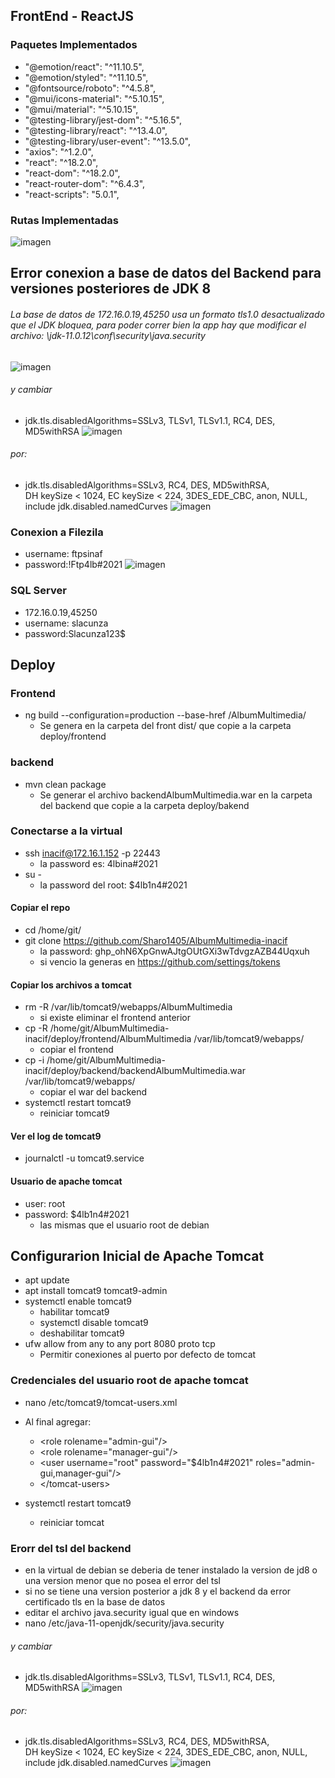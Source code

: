 ## FrontEnd - ReactJS 
### Paquetes Implementados 
 - "@emotion/react": "^11.10.5",
 - "@emotion/styled": "^11.10.5",
 - "@fontsource/roboto": "^4.5.8",
 - "@mui/icons-material": "^5.10.15",
 - "@mui/material": "^5.10.15",
 - "@testing-library/jest-dom": "^5.16.5",
 - "@testing-library/react": "^13.4.0",
 - "@testing-library/user-event": "^13.5.0",
 - "axios": "^1.2.0",
 - "react": "^18.2.0",
 - "react-dom": "^18.2.0",
 - "react-router-dom": "^6.4.3",
 - "react-scripts": "5.0.1",

### Rutas Implementadas 
  ![imagen](https://user-images.githubusercontent.com/64711241/204117511-a9ce5fe5-b0ec-4999-97e0-c3888cda459b.png)



## Error conexion a  base de datos del Backend para versiones posteriores de JDK 8
###### La base de datos de 172.16.0.19,45250 usa un formato tls1.0 desactualizado que  el JDK bloquea, para poder correr bien la app hay que modificar el archivo:  \jdk-11.0.12\conf\security\java.security
![imagen](https://user-images.githubusercontent.com/21285164/148012801-3c1bfed2-8ff5-4ffe-9d20-7b6235813445.png)

###### y cambiar
- jdk.tls.disabledAlgorithms=SSLv3, TLSv1, TLSv1.1, RC4, DES, MD5withRSA
![imagen](https://user-images.githubusercontent.com/21285164/148012863-b3a4ba79-f7b5-4820-aeb2-665f6925b6d8.png)

###### por:
- jdk.tls.disabledAlgorithms=SSLv3, RC4, DES, MD5withRSA, \
    DH keySize < 1024, EC keySize < 224, 3DES_EDE_CBC, anon, NULL, \
    include jdk.disabled.namedCurves
 ![imagen](https://user-images.githubusercontent.com/21285164/148013011-e1414f8f-2232-46c1-b15b-fa713fb6979f.png)

### Conexion a Filezila
- username: ftpsinaf
- password:!Ftp4lb#2021
![imagen](https://user-images.githubusercontent.com/21285164/148013616-9f5f808c-8948-4c13-acdb-a0cfaa3db162.png)


### SQL Server
- 172.16.0.19,45250
- username: slacunza
- password:Slacunza123$

## Deploy
### Frontend
- ng build --configuration=production --base-href /AlbumMultimedia/
    - Se genera en la carpeta del front dist/ que copie a la carpeta deploy/frontend

### backend
- mvn clean package
    - Se generar el archivo backendAlbumMultimedia.war en la carpeta del backend que copie a la carpeta deploy/bakend

### Conectarse a la virtual
- ssh inacif@172.16.1.152 -p 22443
    - la password es: 4lbina#2021
- su -
    - la password del root: $4lb1n4#2021
   
#### Copiar el repo
- cd /home/git/
- git clone https://github.com/Sharo1405/AlbumMultimedia-inacif
    - la password: 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   
    - si vencio la generas en https://github.com/settings/tokens
#### Copiar los archivos a tomcat
 - rm -R /var/lib/tomcat9/webapps/AlbumMultimedia
    - si existe eliminar el frontend anterior 
 - cp -R /home/git/AlbumMultimedia-inacif/deploy/frontend/AlbumMultimedia /var/lib/tomcat9/webapps/
    - copiar el frontend
 - cp -i /home/git/AlbumMultimedia-inacif/deploy/backend/backendAlbumMultimedia.war /var/lib/tomcat9/webapps/
    - copiar el war del backend
 - systemctl restart tomcat9
    - reiniciar tomcat9
#### Ver el log de tomcat9
 - journalctl -u tomcat9.service

#### Usuario de apache tomcat
- user: root
- password:  $4lb1n4#2021
    - las mismas que el usuario root de debian 

## Configurarion Inicial de Apache Tomcat
- apt update
- apt install tomcat9 tomcat9-admin
- systemctl enable tomcat9
    - habilitar tomcat9
    -  systemctl disable tomcat9
    -  deshabilitar tomcat9 
- ufw allow from any to any port 8080 proto tcp
    - Permitir conexiones al puerto por defecto de tomcat 
### Credenciales del usuario root de apache tomcat
- nano /etc/tomcat9/tomcat-users.xml
- Al final agregar:
    - <role rolename="admin-gui"/&gt;
    - <role rolename="manager-gui"/&gt;
    - <user username="root" password="$4lb1n4#2021" roles="admin-gui,manager-gui"/&gt;
    - </tomcat-users&gt;

- systemctl restart tomcat9
    - reiniciar tomcat 

### Erorr del tsl del backend 
- en la virtual de debian se deberia de tener instalado la version de jd8 o una version menor que no posea el error del tsl
- si no se tiene una version posterior a jdk 8 y el backend da error certificado tls en la base de datos
- editar el archivo java.security igual que en windows
- nano /etc/java-11-openjdk/security/java.security

###### y cambiar
- jdk.tls.disabledAlgorithms=SSLv3, TLSv1, TLSv1.1, RC4, DES, MD5withRSA
![imagen](https://user-images.githubusercontent.com/21285164/148012863-b3a4ba79-f7b5-4820-aeb2-665f6925b6d8.png)

###### por:
- jdk.tls.disabledAlgorithms=SSLv3, RC4, DES, MD5withRSA, \
    DH keySize < 1024, EC keySize < 224, 3DES_EDE_CBC, anon, NULL, \
    include jdk.disabled.namedCurves
 ![imagen](https://user-images.githubusercontent.com/21285164/148013011-e1414f8f-2232-46c1-b15b-fa713fb6979f.png)




     




